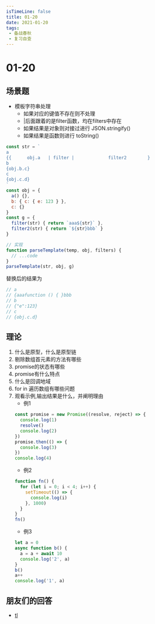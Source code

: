 ```yaml
---
isTimeLine: false
title: 01-20
date: 2021-01-20
tags:
 - 备战春秋
 - 复习自查
---
```

# 01-20

## 场景题
* 模板字符串处理
  * 如果对应的键值不存在则不处理
  * |后面跟着的是filter函数，均在filters中存在
  * 如果结果是对象则对接过进行 JSON.stringify()
  * 如果结果是函数则进行 toString()
```js
const str = `
a
{{      obj.a   | filter |             filter2        }
b
{obj.b.c}
c
{obj.c.d}
`
const obj = {
  a() {},
  b: { c: { e: 123 } },
  c: {}
}
const g = {
  filter(str) { return `aaa${str}` },
  filter2(str) { return `${str}bbb` }
}

// 实现
function parseTemplate(temp, obj, filters) {
  // ...code
}
parseTemplate(str, obj, g)
```
替换后的结果为
```js
// a
// {aaafunction () { }bbb
// b
// {"e":123}
// c
// {obj.c.d}
```

## 理论
1. 什么是原型，什么是原型链
2. 剔除数组首元素的方法有哪些
3. promise的状态有哪些
4. promise有什么特点
5. 什么是回调地域
6. for in 遍历数组有哪些问题
7. 观看示例,输出结果是什么，并阐明理由
   * 例1
    ```js
    const promise = new Promise((resolve, reject) => {
      console.log(1)
      resolve()
      console.log(2)
    })
    promise.then(() => {
      console.log(3)
    })
    console.log(4)
    ```
    * 例2
    ```js
    function fn() {
      for (let i = 0; i < 4; i++) {
        setTimeout(() => {
          console.log(i)
        }, 1000)
      }
    }
    fn()
    ```
    * 例3
    ```js
    let a = 0
    async function b() {
      a = a + await 10
      console.log('2', a)
    }
    b()
    a++
    console.log('1', a)
    ```

## 朋友们的回答
* [tl](https://juejin.cn/post/6921252360777891848)
